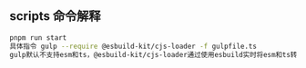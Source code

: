 ## scripts 命令解释

```bash
pnpm run start
具体指令 gulp --require @esbuild-kit/cjs-loader -f gulpfile.ts
gulp默认不支持esm和ts，@esbuild-kit/cjs-loader通过使用esbuild实时将esm和ts转换为CommonJS
```